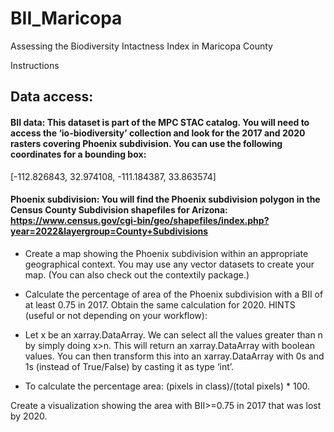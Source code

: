 # BII_Maricopa
Assessing the Biodiversity Intactness Index in Maricopa County

Instructions

## Data access:
#### BII data: This dataset is part of the MPC STAC catalog. You will need to access the ‘io-biodiversity’ collection and look for the 2017 and 2020 rasters covering Phoenix subdivision. You can use the following coordinates for a bounding box: 
[-112.826843, 32.974108, -111.184387, 33.863574]
#### Phoenix subdivision: You will find the Phoenix subdivision polygon in the Census County Subdivision shapefiles for Arizona: https://www.census.gov/cgi-bin/geo/shapefiles/index.php?year=2022&layergroup=County+Subdivisions

- Create a map showing the Phoenix subdivision within an appropriate geographical context. You may use any vector datasets to create your map. (You can also check out the contextily package.)

- Calculate the percentage of area of the Phoenix subdivision with a BII of at least 0.75 in 2017. Obtain the same calculation for 2020.
HINTS (useful or not depending on your workflow): 
- Let x be an xarray.DataArray. We can select all the values greater than n by simply doing x>n. This will return an xarray.DataArray with boolean values. You can then transform this into an xarray.DataArray with 0s and 1s (instead of True/False) by casting it as type ‘int’. 
- To calculate the percentage area: (pixels in class)/(total pixels) * 100. 

Create a visualization showing the area with BII>=0.75 in 2017 that was lost by 2020. 
